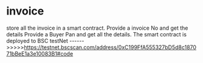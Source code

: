 # invoice
store all the invoice in a smart contract.
Provide a invoice No and get the details
Provide a Buyer Pan and get all the details.
The smart contract is deployed to BSC testNet ------>>>>>https://testnet.bscscan.com/address/0xC199FfA555327bD5d8c187071bBeE1a3e10083B1#code
